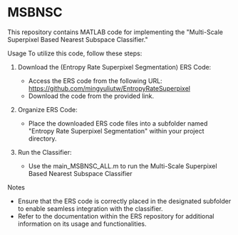 # MSBNSC
This repository contains MATLAB code for implementing the "Multi-Scale Superpixel Based Nearest Subspace Classifier." 

Usage
To utilize this code, follow these steps:

1. Download the (Entropy Rate Superpixel Segmentation) ERS Code:

    * Access the ERS code from the following URL:
https://github.com/mingyuliutw/EntropyRateSuperpixel
    * Download the code from the provided link.
2. Organize ERS Code:

    * Place the downloaded ERS code files into a subfolder named "Entropy Rate Superpixel Segmentation" within your project directory.
  
3. Run the Classifier: 
    * Use the main_MSBNSC_ALL.m to run the Multi-Scale Superpixel Based Nearest Subspace Classifier
  
Notes
* Ensure that the ERS code is correctly placed in the designated subfolder to enable seamless integration with the classifier.
* Refer to the documentation within the ERS repository for additional information on its usage and functionalities.
